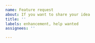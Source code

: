 ```yaml
---
name: Feature request
about: If you want to share your idea
title: ''
labels: enhancement, help wanted
assignees: ''

---
```



